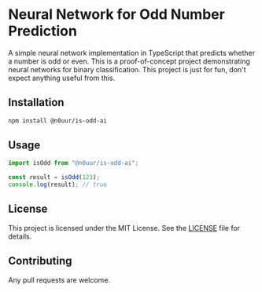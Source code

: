 # Neural Network for Odd Number Prediction

A simple neural network implementation in TypeScript that predicts whether a number is odd or even. This is a proof-of-concept project demonstrating neural networks for binary classification.
This project is just for fun, don't expect anything useful from this.

## Installation

```sh
npm install @n0uur/is-odd-ai
```

## Usage

```typescript
import isOdd from "@n0uur/is-odd-ai";

const result = isOdd(123);
console.log(result); // true
```

## License

This project is licensed under the MIT License. See the [LICENSE](LICENSE) file for details.

## Contributing

Any pull requests are welcome.

